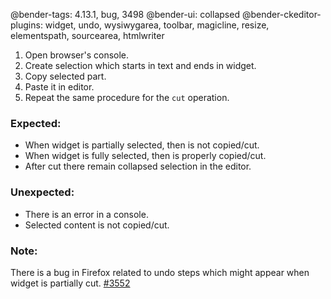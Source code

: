 @bender-tags: 4.13.1, bug, 3498
@bender-ui: collapsed
@bender-ckeditor-plugins: widget, undo, wysiwygarea, toolbar, magicline, resize, elementspath, sourcearea, htmlwriter

1. Open browser's console.
2. Create selection which starts in text and ends in widget.
3. Copy selected part.
4. Paste it in editor.
5. Repeat the same procedure for the `cut` operation.

### Expected:
* When widget is partially selected, then is not copied/cut.
* When widget is fully selected, then is properly copied/cut.
* After cut there remain collapsed selection in the editor.

### Unexpected:
* There is an error in a console.
* Selected content is not copied/cut.

### Note:
There is a bug in Firefox related to undo steps which might appear when widget is partially cut. [#3552](https://github.com/ckeditor/ckeditor4/issues/3552)
